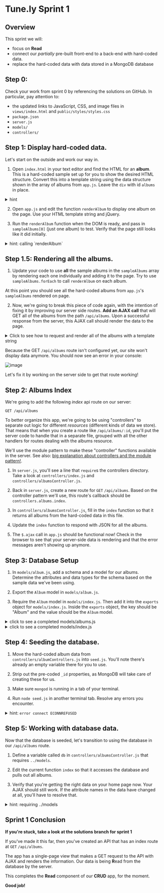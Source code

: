 # Tune.ly Sprint 1

## Overview

This sprint we will:
* focus on **Read**
* connect our _partially_ pre-built front-end to a back-end with hard-coded data.
* replace the hard-coded data with data stored in a MongoDB database


## Step 0:

Check your work from sprint 0 by referencing the solutions on GitHub. In particular, pay attention to:

* the updated links to JavaScript, CSS, and image files in `views/index.html` and `public/styles/styles.css`
* `package.json`
* `server.js`
* `models/`
* `controllers/`

## Step 1: Display hard-coded data.

Let's start on the outside and work our way in.  

1. Open `index.html` in your text editor and find the HTML for an **album**.  This is a hard-coded sample set up for you to show the desired HTML structure.  Convert this into a template string using the data structure shown in the array of albums from `app.js`. Leave the `div` with id `albums` in place.

  <details><summary>hint</summary>

  You'll need to replace the hardcoded sample data with appropriate attribute placeholders.  (You can find the correct attributes in the array of objects provided in `app.js`.) Remember the template string syntax for a variable whose value will be inserted later: `` `${variableName}` ``.

  </details>

2. Open `app.js` and edit the function `renderAlbum` to display one album on the page.  Use your HTML template string and jQuery.

3. Run the `renderAlbum` function when the DOM is ready, and pass in `sampleAlbums[0]` (just one album) to test.  Verify that the page still looks like it did initially.

  <details><summary>hint: calling `renderAlbum`</summary>

  ```js
  $(document).ready(function() {
    console.log('app.js loaded!');
    renderAlbum(sampleAlbums[0]);
  });
  ```

  </details>


## Step 1.5: Rendering all the albums.

1. Update your code to use **all** the sample albums in the `sampleAlbums` array by rendering each one individually and adding it to the page.  Try to use `sampleAlbums.forEach` to call `renderAlbum` on each album.

  At this point you should see all the hard-coded albums from `app.js`'s `sampleAlbums` rendered on page.

2. Now, we're going to break this piece of code again, with the intention of fixing it by improving our server side routes. **Add an AJAX call** that will GET all of the albums from the path `/api/albums`. Upon a successful response from the server, this AJAX call should render the data to the page.

<details><summary>Click to see how to request and render all of the albums with a template string</summary>

```js
$(document).ready(function() {
  console.log('app.js loaded!');

  // make a get request for all albums
  $.ajax({
    method: 'GET',
    url: '/api/albums',
    success: handleSuccess,
    error: handleError
  });
});

function handleSuccess (albums) {
    albums.forEach(function(album) {
      renderAlbum(album);
    });
};

function handleError(err){
  console.log('There has been an error: ', err);
}

// this function takes in a single album and renders it to the page
function renderAlbum(album) {
  console.log('rendering album', album);
  var htmlToAppend = (`
    <div class='row'>
      <div class="col-md-3 col-xs-12 thumbnail album-art">
        <img src="images/800x800.png" alt="album image">
      </div>

      <div class="col-md-9 col-xs-12">
        <ul class="list-group">
          <li class="list-group-item">
            <h4 class='inline-header'>Album Name:</h4>
            <span class='album-name'>${album.name}</span>
          </li>

          <li class="list-group-item">
            <h4 class='inline-header'>Artist Name:</h4>
            <span class='artist-name'>${album.artistName}</span>
          </li>

          <li class="list-group-item">
            <h4 class='inline-header'>Released date:</h4>
            <span class='album-releaseDate'>${album.releaseDate}</span>
          </li>
        </ul>
      </div>

    </div>
  `);

  $('#albums').prepend(htmlToAppend);
};

```

</details>

Because the GET `/api/albums` route isn't configured yet, our site won't display data anymore. You should now see an error in your console:

![image](https://cloud.githubusercontent.com/assets/6520345/21326987/da46d312-c5e1-11e6-90ee-d352bdd65a4e.png)

Let's fix it by working on the server side to get that route working!


## Step 2: Albums Index

We're going to add the following _index_ api route on our server:

```
GET /api/albums
```

To better organize this app, we're going to be using "controllers" to separate out logic for different _resources_ (different kinds of data we store).  That means that when you create a route like `/api/albums/:id`, you'll put the server code to handle that in a separate file, grouped with all the other handlers for routes dealing with the albums resource.  

We'll use the module pattern to make these "controller" functions available in the server.  See also: [big explanation about controllers and the module pattern!](controllers_example.md).  

1. In `server.js`, you'll see a line that `require`s the controllers directory. Take a look at  `controllers/index.js` and `controllers/albumsController.js`.

1. Back in `server.js`, create a new route for `GET`  `/api/albums`.  Based on the controller pattern we'll use, this route's callback should be `controllers.albums.index`.

1. In `controllers/albumsController.js`, fill in the `index` function so that it returns all albums from the hard-coded data in this file.

1. Update the `index` function to respond with JSON for all the albums.

1. The `$.ajax` call in `app.js` should be functional now! Check in the browser to see that your server-side data is rendering and that the error messages aren't showing up anymore.

## Step 3: Database Setup


1. In `models/album.js`, add a schema and a model for our albums.  Determine the attributes and data types for the schema based on the sample data we've been using.

1. Export the `Album` model in `models/album.js`.

1. Require the `Album` model in `models/index.js`.  Then add it into the `exports` object for `models/index.js`. Inside the `exports` object, the key should be "Album" and the value should be the `Album` model.


  <details><summary>click to see a completed models/albums.js</summary>

  ```js
  //models/album.js
  var AlbumSchema = new Schema({
    artistName: String,
    name: String,
    releaseDate: String,
    genres: [ String ]
  });

  var Album = mongoose.model('Album', AlbumSchema);

  module.exports = Album;
  ```

  </details>

  <details><summary>click to see a completed models/index.js</summary>

  ```js
  module.exports.Album = require("./album.js");
  ```

  </details>


## Step 4: Seeding the database.

1. Move the hard-coded album data from `controllers/albumControllers.js` into `seed.js`.  You'll note there's already an empty variable there for you to use.  

1. Strip out the pre-coded `_id` properties, as MongoDB will take care of creating these for us.

1. Make sure `mongod` is running in a tab of your terminal.

1. Run `node seed.js` in another terminal tab. Resolve any errors you encounter.

<details><summary>hint: <code>error connect ECONNREFUSED</code></summary>
If you see an error like:

```
process.nextTick(function() { throw err; })
                              ^
Error: connect ECONNREFUSED 127.0.0.1:27017
```

This error usually means that `mongod` is not running.
</details>


## Step 5: Working with database data.

Now that the database is seeded, let's transition to using the database in our `/api/albums` route.

1. Define a variable called `db` in `controllers/albumsController.js` that requires `../models`.

1. Edit the current function `index` so that it accesses the database and pulls out all albums.

1. Verify that you're getting the right data on your home page now.  Your AJAX should still work. If the attribute names in the data have changed at all, you'll have to resolve that.

<details><summary>hint: requiring ../models</summary>

```js
var db = require('../models');
```
</details>

## Sprint 1 Conclusion

**If you're stuck, take a look at the solutions branch for sprint 1**

If you've made it this far, then you've created an API that has an index route at `GET` `/api/albums`.

The app has a single-page view that makes a GET request to the API with AJAX and renders the information.  Our data is being **R**ead from the database by the server.

This completes the **Read** component of our **CRUD** app, for the moment.

**Good job!**
